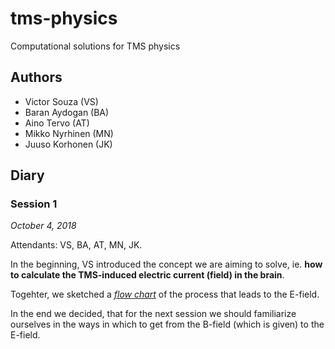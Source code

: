 # tms-physics
Computational solutions for TMS physics


## Authors

* Victor Souza (VS)
* Baran Aydogan (BA)
* Aino Tervo (AT)
* Mikko Nyrhinen (MN)
* Juuso Korhonen (JK)

## Diary

### Session 1

*October 4, 2018*

Attendants: VS, BA, AT, MN, JK.

In the beginning, VS introduced the concept we are aiming to solve, ie. **how to calculate the TMS-induced electric current (field) in the brain**. 

Togehter, we sketched a *[flow chart](session_01/how_to_calculate_E-field_flowchart.pdf)* of the process that leads to the E-field. 

In the end we decided, that for the next session we should familiarize ourselves in the ways in which to get from the B-field (which is given) to the E-field. 

